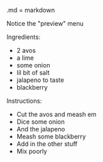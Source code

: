 .md = markdown

Notice the "preview" menu

Ingredients:
- 2 avos
- a lime
- some onion
- lil bit of salt
- jalapeno to taste
- blackberry

Instructions:
- Cut the avos and meash em
- Dice some onion
- And the jalapeno
- Meash some blackberry
- Add in the other stuff
- Mix poorly

